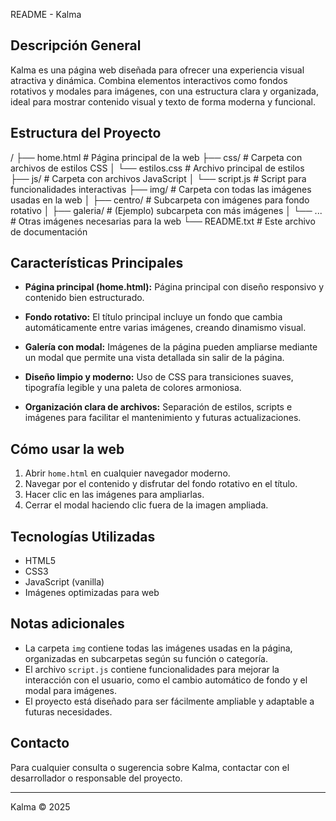 README - Kalma

Descripción General
-------------------
Kalma es una página web diseñada para ofrecer una experiencia visual atractiva y dinámica. Combina elementos interactivos como fondos rotativos y modales para imágenes, con una estructura clara y organizada, ideal para mostrar contenido visual y texto de forma moderna y funcional.

Estructura del Proyecto
-----------------------
/
├── home.html                  # Página principal de la web
├── css/                       # Carpeta con archivos de estilos CSS
│    └── estilos.css           # Archivo principal de estilos
├── js/                        # Carpeta con archivos JavaScript
│    └── script.js             # Script para funcionalidades interactivas
├── img/                       # Carpeta con todas las imágenes usadas en la web
│    ├── centro/               # Subcarpeta con imágenes para fondo rotativo
│    ├── galeria/              # (Ejemplo) subcarpeta con más imágenes
│    └── ...                  # Otras imágenes necesarias para la web
└── README.txt                 # Este archivo de documentación

Características Principales
---------------------------
- **Página principal (home.html):**
  Página principal con diseño responsivo y contenido bien estructurado.
  
- **Fondo rotativo:**
  El título principal incluye un fondo que cambia automáticamente entre varias imágenes, creando dinamismo visual.

- **Galería con modal:**
  Imágenes de la página pueden ampliarse mediante un modal que permite una vista detallada sin salir de la página.

- **Diseño limpio y moderno:**
  Uso de CSS para transiciones suaves, tipografía legible y una paleta de colores armoniosa.

- **Organización clara de archivos:**
  Separación de estilos, scripts e imágenes para facilitar el mantenimiento y futuras actualizaciones.

Cómo usar la web
----------------
1. Abrir `home.html` en cualquier navegador moderno.
2. Navegar por el contenido y disfrutar del fondo rotativo en el título.
3. Hacer clic en las imágenes para ampliarlas.
4. Cerrar el modal haciendo clic fuera de la imagen ampliada.

Tecnologías Utilizadas
----------------------
- HTML5
- CSS3
- JavaScript (vanilla)
- Imágenes optimizadas para web

Notas adicionales
-----------------
- La carpeta `img` contiene todas las imágenes usadas en la página, organizadas en subcarpetas según su función o categoría.
- El archivo `script.js` contiene funcionalidades para mejorar la interacción con el usuario, como el cambio automático de fondo y el modal para imágenes.
- El proyecto está diseñado para ser fácilmente ampliable y adaptable a futuras necesidades.

Contacto
--------
Para cualquier consulta o sugerencia sobre Kalma, contactar con el desarrollador o responsable del proyecto.

---

Kalma © 2025
